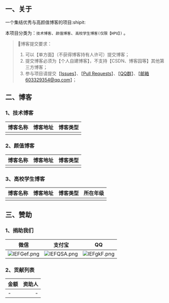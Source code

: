 ## 一、关于

一个集结优秀与高颜值博客的项目:shipit:

本项目分类为：`技术博客`、`颜值博客`、`高校学生博客(仅限【HPU】)` 。

> :red_circle:博客提交要求：
> 1. 可以【单方面】（不获得博客持有人许可）提交博客；
> 2. 提交博客必须为【个人自建博客】，不支持【CSDN、博客园等】其他第三方博客；
> 3. 参与项目请提交【[Issues](https://github.com/WangRongsheng/Awesome-Blog/issues)】、【[Pull Requests](https://github.com/WangRongsheng/Awesome-Blog/pulls)】、【<a target="_blank" href="//shang.qq.com/wpa/qunwpa?idkey=1ec99e8f1416d60c33ec03a7e85da9528b0541315d42eb550ec95c65877521a2">QQ群</a>】、【邮箱603329354@qq.com】；

## 二、博客

### 1、技术博客

|博客名称|博客地址|博客类型|
|:-|:-|:-|
| | | |

### 2、颜值博客

|博客名称|博客地址|博客类型|
|:-|:-|:-|
| | | |

### 3、高校学生博客

|博客名称|博客地址|博客类型|所在年级|
|:-|:-|:-|:-|
| | | | |

## 三、赞助

### 1、捐助我们

| 微信  | 支付宝  | QQ  |
| ------------ | ------------ | ------------ |
| <img src="https://s2.ax1x.com/2019/12/26/lEFGef.png" alt="lEFGef.png" border="0" />  | <img src="https://s2.ax1x.com/2019/12/26/lEFQSA.png" alt="lEFQSA.png" border="0" />  | <img src="https://s2.ax1x.com/2019/12/26/lEFgkF.png" alt="lEFgkF.png" border="0" />  |



### 2、贡献列表

| 金额  | 资助人  |
| :------------ | ------------: |
|  - | -  |


